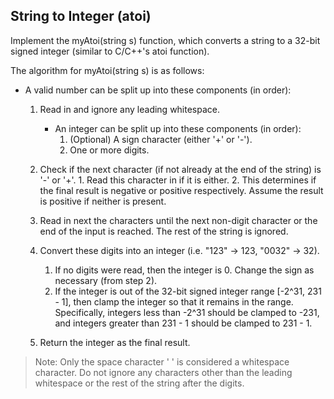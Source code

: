 ## String to Integer (atoi)

Implement the myAtoi(string s) function, which converts a string to a 32-bit signed integer (similar to C/C++'s atoi function).

The algorithm for myAtoi(string s) is as follows:

* A valid number can be split up into these components (in order):
	1. Read in and ignore any leading whitespace.
		* An integer can be split up into these components (in order):
			1. (Optional) A sign character (either '+' or '-').
			2. One or more digits.

	2. Check if the next character (if not already at the end of the string) is '-' or '+'.
			1.  Read this character in if it is either. 
			2.	This determines if the final result is negative or positive respectively. Assume the result is positive if neither is present.

		
	3. Read in next the characters until the next non-digit character or the end of the input is reached. The rest of the string is ignored.

	4. Convert these digits into an integer (i.e. "123" -> 123, "0032" -> 32).
		1. If no digits were read, then the integer is 0. Change the sign as necessary (from step 2).
		2. If the integer is out of the 32-bit signed integer range [-2^31, 231 - 1], then clamp the integer so that it remains in the range. 
Specifically, integers less than -2^31 should be clamped to -231, and integers greater than 231 - 1 should be clamped to 231 - 1.

	5. Return the integer as the final result.




> Note:
> Only the space character ' ' is considered a whitespace character.
> Do not ignore any characters other than the leading whitespace or the rest of the string after the digits.
